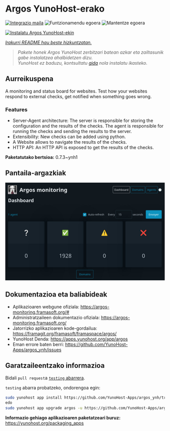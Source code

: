 <!--
Ohart ongi: README hau automatikoki sortu da <https://github.com/YunoHost/apps/tree/master/tools/readme_generator>ri esker
EZ editatu eskuz.
-->

# Argos YunoHost-erako

[![Integrazio maila](https://apps.yunohost.org/badge/integration/argos)](https://ci-apps.yunohost.org/ci/apps/argos/)
![Funtzionamendu egoera](https://apps.yunohost.org/badge/state/argos)
![Mantentze egoera](https://apps.yunohost.org/badge/maintained/argos)

[![Instalatu Argos YunoHost-ekin](https://install-app.yunohost.org/install-with-yunohost.svg)](https://install-app.yunohost.org/?app=argos)

*[Irakurri README hau beste hizkuntzatan.](./ALL_README.md)*

> *Pakete honek Argos YunoHost zerbitzari batean azkar eta zailtasunik gabe instalatzea ahalbidetzen dizu.*  
> *YunoHost ez baduzu, kontsultatu [gida](https://yunohost.org/install) nola instalatu ikasteko.*

## Aurreikuspena

A monitoring and status board for websites. Test how your websites respond to external checks, get notified when something goes wrong.

### Features

- Server-Agent architecture: The server is responsible for storing the configuration and the results of the checks. The agent is responsible for running the checks and sending the results to the server.
- Extensibility: New checks can be added using python.
- A Website allows to navigate the results of the checks.
- HTTP API: An HTTP API is exposed to get the results of the checks.



**Paketatutako bertsioa:** 0.7.3~ynh1

## Pantaila-argazkiak

![Argos(r)en pantaila-argazkia](./doc/screenshots/screenshot.jpg)

## Dokumentazioa eta baliabideak

- Aplikazioaren webgune ofiziala: <https://argos-monitoring.framasoft.org/#>
- Administratzaileen dokumentazio ofiziala: <https://argos-monitoring.framasoft.org/>
- Jatorrizko aplikazioaren kode-gordailua: <https://framagit.org/framasoft/framaspace/argos/>
- YunoHost Denda: <https://apps.yunohost.org/app/argos>
- Eman errore baten berri: <https://github.com/YunoHost-Apps/argos_ynh/issues>

## Garatzaileentzako informazioa

Bidali `pull request`a [`testing` abarrera](https://github.com/YunoHost-Apps/argos_ynh/tree/testing).

`testing` abarra probatzeko, ondorengoa egin:

```bash
sudo yunohost app install https://github.com/YunoHost-Apps/argos_ynh/tree/testing --debug
edo
sudo yunohost app upgrade argos -u https://github.com/YunoHost-Apps/argos_ynh/tree/testing --debug
```

**Informazio gehiago aplikazioaren paketatzeari buruz:** <https://yunohost.org/packaging_apps>
